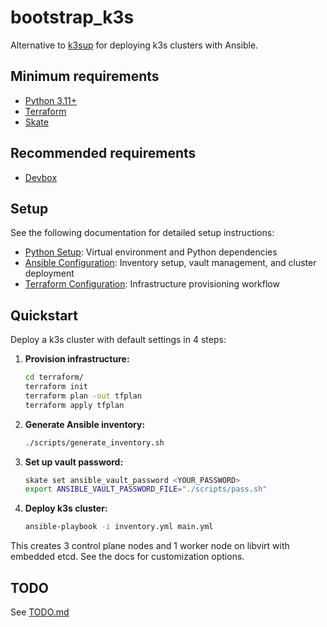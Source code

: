 # bootstrap_k3s

Alternative to [k3sup](https://github.com/alexellis/k3sup) for deploying k3s clusters with Ansible.

## Minimum requirements

* [Python 3.11+](https://www.python.org/downloads/)
* [Terraform](https://www.terraform.io/downloads)
* [Skate](https://github.com/charmbracelet/skate)

## Recommended requirements

* [Devbox](https://www.jetify.com/docs/devbox/installing_devbox/)

## Setup

See the following documentation for detailed setup instructions:

* [Python Setup](docs/PYTHON.md): Virtual environment and Python dependencies
* [Ansible Configuration](docs/ANSIBLE.md): Inventory setup, vault management, and cluster deployment
* [Terraform Configuration](docs/TERRAFORM.md): Infrastructure provisioning workflow

## Quickstart

Deploy a k3s cluster with default settings in 4 steps:

1. **Provision infrastructure:**
   ```bash
   cd terraform/
   terraform init
   terraform plan -out tfplan
   terraform apply tfplan
   ```

2. **Generate Ansible inventory:**
   ```bash
   ./scripts/generate_inventory.sh
   ```

3. **Set up vault password:**
   ```bash
   skate set ansible_vault_password <YOUR_PASSWORD>
   export ANSIBLE_VAULT_PASSWORD_FILE="./scripts/pass.sh"
   ```

4. **Deploy k3s cluster:**
   ```bash
   ansible-playbook -i inventory.yml main.yml
   ```

This creates 3 control plane nodes and 1 worker node on libvirt with embedded etcd. See the docs for customization options.

## TODO

See [TODO.md](TODO.md)
